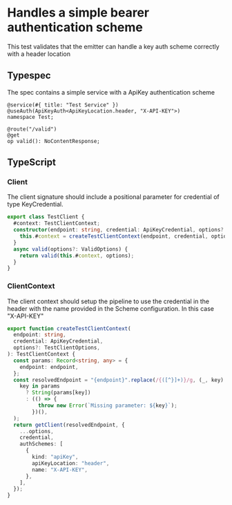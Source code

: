 # Handles a simple bearer authentication scheme

This test validates that the emitter can handle a key auth scheme correctly with a header location

## Typespec

The spec contains a simple service with a ApiKey authentication scheme

```tsp
@service(#{ title: "Test Service" })
@useAuth(ApiKeyAuth<ApiKeyLocation.header, "X-API-KEY">)
namespace Test;

@route("/valid")
@get
op valid(): NoContentResponse;
```

## TypeScript

### Client

The client signature should include a positional parameter for credential of type KeyCredential.

```ts src/testClient.ts class TestClient
export class TestClient {
  #context: TestClientContext;
  constructor(endpoint: string, credential: ApiKeyCredential, options?: TestClientOptions) {
    this.#context = createTestClientContext(endpoint, credential, options);
  }
  async valid(options?: ValidOptions) {
    return valid(this.#context, options);
  }
}
```

### ClientContext

The client context should setup the pipeline to use the credential in the header with the name provided in the Scheme configuration. In this case "X-API-KEY"

```ts src/api/testClientContext.ts function createTestClientContext
export function createTestClientContext(
  endpoint: string,
  credential: ApiKeyCredential,
  options?: TestClientOptions,
): TestClientContext {
  const params: Record<string, any> = {
    endpoint: endpoint,
  };
  const resolvedEndpoint = "{endpoint}".replace(/{([^}]+)}/g, (_, key) =>
    key in params
      ? String(params[key])
      : (() => {
          throw new Error(`Missing parameter: ${key}`);
        })(),
  );
  return getClient(resolvedEndpoint, {
    ...options,
    credential,
    authSchemes: [
      {
        kind: "apiKey",
        apiKeyLocation: "header",
        name: "X-API-KEY",
      },
    ],
  });
}
```
